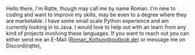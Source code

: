 Hello there, I'm Rqtte, though may call me by name Roman. I'm new to coding and want to improve my skills, may be even to a degree where they are marketable. 
I have some small scale Python experience and am currently looking in to Java. I would love to help out with an learn from any kind of projects involving 
these languages. If you want to reach out you can either send me an E-Mail (Roman_Koltsov@outlook.de) or message me on Discord(rqtte),


